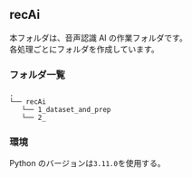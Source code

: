 ## recAi

本フォルダは、音声認識 AI の作業フォルダです。  
各処理ごとにフォルダを作成しています。

### フォルダ一覧

```
.
└── recAi
   └── 1_dataset_and_prep
   └── 2_
```

### 環境

Python のバージョンは`3.11.0`を使用する。
